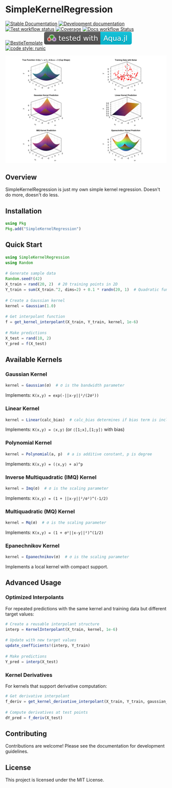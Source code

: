 # SimpleKernelRegression

[![Stable Documentation](https://img.shields.io/badge/docs-stable-blue.svg)](https://NilsWildt.github.io/SimpleKernelRegression.jl/stable)
[![Development documentation](https://img.shields.io/badge/docs-dev-blue.svg)](https://NilsWildt.github.io/SimpleKernelRegression.jl/dev)
[![Test workflow status](https://github.com/NilsWildt/SimpleKernelRegression.jl/actions/workflows/Test.yml/badge.svg?branch=main)](https://github.com/NilsWildt/SimpleKernelRegression.jl/actions/workflows/Test.yml?query=branch%3Amain)
[![Coverage](https://codecov.io/gh/NilsWildt/SimpleKernelRegression.jl/branch/main/graph/badge.svg)](https://codecov.io/gh/NilsWildt/SimpleKernelRegression.jl)
[![Docs workflow Status](https://github.com/NilsWildt/SimpleKernelRegression.jl/actions/workflows/Docs.yml/badge.svg?branch=main)](https://github.com/NilsWildt/SimpleKernelRegression.jl/actions/workflows/Docs.yml?query=branch%3Amain)
[![BestieTemplate](https://img.shields.io/endpoint?url=https://raw.githubusercontent.com/JuliaBesties/BestieTemplate.jl/main/docs/src/assets/badge.json)](https://github.com/JuliaBesties/BestieTemplate.jl)
[![Aqua QA](https://raw.githubusercontent.com/JuliaTesting/Aqua.jl/master/badge.svg)](https://github.com/JuliaTesting/Aqua.jl)
[![code style: runic](https://img.shields.io/badge/code_style-%E1%9A%B1%E1%9A%A2%E1%9A%BE%E1%9B%81%E1%9A%B2-black)](https://github.com/fredrikekre/Runic.jl)


![Kernel Regression Example](kernel_regression_3d_example.png)

## Overview

SimpleKernelRegression is just my own simple kernel regression. Doesn't do more, doesn't do less. 

## Installation

```julia
using Pkg
Pkg.add("SimpleKernelRegression")
```

## Quick Start

```julia
using SimpleKernelRegression
using Random

# Generate sample data
Random.seed!(42)
X_train = rand(20, 2)  # 20 training points in 2D
Y_train = sum(X_train.^2, dims=2) + 0.1 * randn(20, 1)  # Quadratic function with noise

# Create a Gaussian kernel
kernel = Gaussian(1.0)

# Get interpolant function
f = get_kernel_interpolant(X_train, Y_train, kernel, 1e-6)

# Make predictions
X_test = rand(10, 2)
Y_pred = f(X_test)
```

## Available Kernels

### Gaussian Kernel
```julia
kernel = Gaussian(σ)  # σ is the bandwidth parameter
```
Implements: `K(x,y) = exp(-||x-y||²/(2σ²))`

### Linear Kernel
```julia
kernel = Linear(calc_bias)  # calc_bias determines if bias term is included
```
Implements: `K(x,y) = ⟨x,y⟩` (or `⟨[1;x],[1;y]⟩` with bias)

### Polynomial Kernel
```julia
kernel = Polynomial(a, p)  # a is additive constant, p is degree
```
Implements: `K(x,y) = (⟨x,y⟩ + a)^p`

### Inverse Multiquadratic (IMQ) Kernel
```julia
kernel = Imq(σ)  # σ is the scaling parameter
```
Implements: `K(x,y) = (1 + ||x-y||²/σ²)^(-1/2)`

### Multiquadratic (MQ) Kernel
```julia
kernel = Mq(σ)  # σ is the scaling parameter
```
Implements: `K(x,y) = (1 + σ²||x-y||²)^(1/2)`

### Epanechnikov Kernel
```julia
kernel = Epanechnikov(σ)  # σ is the scaling parameter
```
Implements a local kernel with compact support.

## Advanced Usage

### Optimized Interpolants
For repeated predictions with the same kernel and training data but different target values:

```julia
# Create a reusable interpolant structure
interp = KernelInterpolant(X_train, kernel, 1e-6)

# Update with new target values
update_coefficients!(interp, Y_train)

# Make predictions
Y_pred = interp(X_test)
```

### Kernel Derivatives
For kernels that support derivative computation:

```julia
# Get derivative interpolant
f_deriv = get_kernel_derivative_interpolant(X_train, Y_train, gaussian_kernel, 1e-6)

# Compute derivatives at test points
dY_pred = f_deriv(X_test)
```


## Contributing

Contributions are welcome! Please see the documentation for development guidelines.

## License

This project is licensed under the MIT License.
